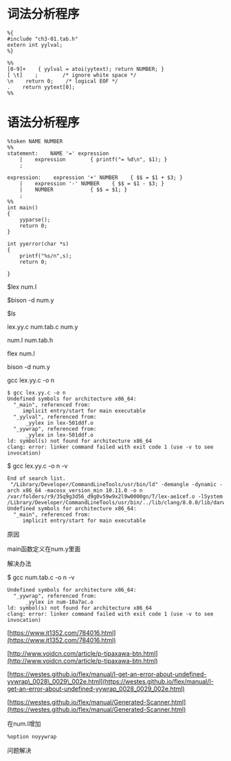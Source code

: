 # 词法分析程序

```
%{
#include "ch3-01.tab.h"
extern int yylval;
%}

%%
[0-9]+    { yylval = atoi(yytext); return NUMBER; }
[ \t]    ;        /* ignore white space */
\n    return 0;    /* logical EOF */
.    return yytext[0];
%%
```

# 语法分析程序

```
%token NAME NUMBER
%%
statement:    NAME '=' expression
    |    expression        { printf("= %d\n", $1); }
    ;

expression:    expression '+' NUMBER    { $$ = $1 + $3; }
    |    expression '-' NUMBER    { $$ = $1 - $3; }
    |    NUMBER            { $$ = $1; }
    ;
%%
int main()
{
    yyparse();
    return 0;
}

int yyerror(char *s)
{
    printf("%s/n",s);
    return 0;

}
```

$lex num.l

$bison -d num.y

$ls

lex.yy.c        num.tab.c       num.y

num.l           num.tab.h

flex num.l

bison -d  num.y

gcc lex.yy.c -o n

```
$ gcc lex.yy.c -o n
Undefined symbols for architecture x86_64:
  "_main", referenced from:
     implicit entry/start for main executable
  "_yylval", referenced from:
      _yylex in lex-501ddf.o
  "_yywrap", referenced from:
      _yylex in lex-501ddf.o
ld: symbol(s) not found for architecture x86_64
clang: error: linker command failed with exit code 1 (use -v to see invocation)
```

$ gcc lex.yy.c -o n -v

```
End of search list.
 "/Library/Developer/CommandLineTools/usr/bin/ld" -demangle -dynamic -arch x86_64 -macosx_version_min 10.11.0 -o n /var/folders/r9/35q9g3d56_d9g0v59w9x2l9w0000gn/T/lex-ae1cef.o -lSystem /Library/Developer/CommandLineTools/usr/bin/../lib/clang/8.0.0/lib/darwin/libclang_rt.osx.a
Undefined symbols for architecture x86_64:
  "_main", referenced from:
     implicit entry/start for main executable
```

原因

main函数定义在num.y里面

解决办法

$ gcc num.tab.c  -o n -v

```
Undefined symbols for architecture x86_64:
  "_yywrap", referenced from:
      _yylex in num-10a7ac.o
ld: symbol(s) not found for architecture x86_64
clang: error: linker command failed with exit code 1 (use -v to see invocation)
```

[https://www.it1352.com/784016.html](https://www.it1352.com/784016.html)

[http://www.voidcn.com/article/p-tipaxawa-btn.html](http://www.voidcn.com/article/p-tipaxawa-btn.html)

[https://westes.github.io/flex/manual/I-get-an-error-about-undefined-yywrap\_0028\_0029\_002e.html](https://westes.github.io/flex/manual/I-get-an-error-about-undefined-yywrap_0028_0029_002e.html)

[https://westes.github.io/flex/manual/Generated-Scanner.html](https://westes.github.io/flex/manual/Generated-Scanner.html)

在num.l增加

```
%option noyywrap
```

问题解决



